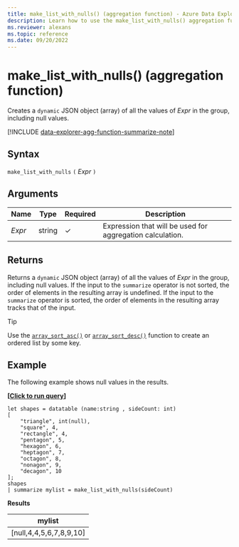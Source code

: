 ```yaml
---
title: make_list_with_nulls() (aggregation function) - Azure Data Explorer
description: Learn how to use the make_list_with_nulls() aggregation function to create a `dynamic` JSON object (array) which includes null values in Azure Data Explorer.
ms.reviewer: alexans
ms.topic: reference
ms.date: 09/20/2022
---
```

# make_list_with_nulls() (aggregation function)

Creates a `dynamic` JSON object (array) of all the values of *Expr* in the group, including null values.

[!INCLUDE [data-explorer-agg-function-summarize-note](../../includes/data-explorer-agg-function-summarize-note.md)]

## Syntax

`make_list_with_nulls` `(` *Expr* `)`

## Arguments

| Name | Type | Required | Description |
|--|--|--|--|
| *Expr* | string | &check; | Expression that will be used for aggregation calculation. |

## Returns

Returns a `dynamic` JSON object (array) of all the values of *Expr* in the group, including null values.
If the input to the `summarize` operator is not sorted, the order of elements in the resulting array is undefined.
If the input to the `summarize` operator is sorted, the order of elements in the resulting array tracks that of the input.

> [!TIP]
> Use the [`array_sort_asc()`](./arraysortascfunction.md) or [`array_sort_desc()`](./arraysortdescfunction.md) function to create an ordered list by some key.

## Example

The following example shows null values in the results.

**\[**[**Click to run query**](https://dataexplorer.azure.com/clusters/help/databases/Samples?query=H4sIAAAAAAAAAz3PywqDMBAF0H2+YnCl4KKFPi1d9TNKkVQHDU0mNhnpg358E4xmNuHcu7kaGXwvB/RwhlZyuLtGyEkarDw7RR2U4FWLFzsSV6CIC3EVEF4WYkmdxqyMnNOodVFOkX+O0sVgk8Bhw3N5tgGJZWcp0DZRj+8ku0WGubRPZBu2kxySkKXUOSZpsUmyXonbSUwjxQ/8aIx06otgPlp5DruNfGAd//VLcV/HHT5fNhd/aMS6MiQBAAA=)**\]**

```kusto
let shapes = datatable (name:string , sideCount: int)
[
    "triangle", int(null),
    "square", 4,
    "rectangle", 4,
    "pentagon", 5,
    "hexagon", 6,
    "heptagon", 7,
    "octagon", 8,
    "nonagon", 9,
    "decagon", 10
];
shapes
| summarize mylist = make_list_with_nulls(sideCount)
```

**Results**

| mylist |
| ------ |
| [null,4,4,5,6,7,8,9,10] |
